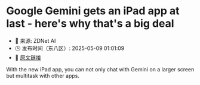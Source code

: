 # Google Gemini gets an iPad app at last - here's why that's a big deal
- 📅 来源: ZDNet AI
- 🕒 发布时间（东八区）: 2025-05-09 01:01:09
- 🔗 [原文链接](https://www.zdnet.com/article/google-gemini-gets-an-ipad-app-at-last-heres-why-thats-a-big-deal/)

With the new iPad app, you can not only chat with Gemini on a larger screen but multitask with other apps.